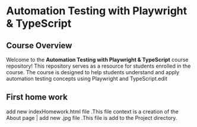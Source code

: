 # Automation Testing with Playwright & TypeScript

## Course Overview

Welcome to the **Automation Testing with Playwright & TypeScript** course repository! This repository serves as a resource for students enrolled in the course. The course is designed to help students understand and apply automation testing concepts using Playwright and TypeScript.edit

## First home work 
add new indexHomework.html file .This file context is a creation of the About page | add new .jpg file .This file is add to the Project directory.